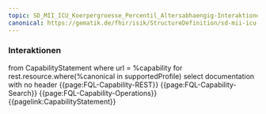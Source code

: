 ```yaml
---
topic: SD_MII_ICU_Koerpergroesse_Percentil_Altersabhaengig-Interaktionen
canonical: https://gematik.de/fhir/isik/StructureDefinition/sd-mii-icu-koerpergroesse-percentil-altersabhaengig
---
```

### Interaktionen

<fql output="inline">
from
    CapabilityStatement
where
    url = %capability
for rest.resource.where(%canonical in supportedProfile)
select
    documentation
with
    no header
</fql>

<tabs>
    <tab title="Interaktionen"> 
        {{page:FQL-Capability-REST}}
    </tab>
    <tab title="Suchparameter">
        {{page:FQL-Capability-Search}}
    </tab>
    <tab title="Operationen">
        {{page:FQL-Capability-Operations}}
    </tab>
    <tab title="Link">
        {{pagelink:CapabilityStatement}}
    </tab>
</tabs>



